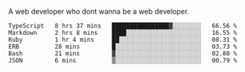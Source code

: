 A web developer who dont wanna be a web developer.

<!--START_SECTION:waka-->

```text
TypeScript   8 hrs 37 mins   ████████████████▓░░░░░░░░   66.56 %
Markdown     2 hrs 8 mins    ████░░░░░░░░░░░░░░░░░░░░░   16.55 %
Ruby         1 hr 4 mins     ██░░░░░░░░░░░░░░░░░░░░░░░   08.31 %
ERB          28 mins         █░░░░░░░░░░░░░░░░░░░░░░░░   03.73 %
Bash         21 mins         ▓░░░░░░░░░░░░░░░░░░░░░░░░   02.80 %
JSON         6 mins          ▒░░░░░░░░░░░░░░░░░░░░░░░░   00.79 %
```

<!--END_SECTION:waka-->
